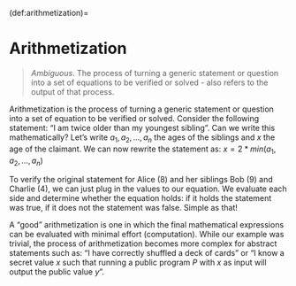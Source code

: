 (def:arithmetization)=
# Arithmetization

> *Ambiguous*. The process of turning a generic statement or question into a set of equations to be verified or solved - also refers to the output of that process.
> 

Arithmetization is the process of turning a generic statement or question into a set of equation to be verified or solved. Consider the following statement: “I am twice older than my youngest sibling”. Can we write this mathematically? Let’s write $a_1, a_2, \dots, a_n$ the ages of the siblings and $x$ the age of the claimant. We can now rewrite the statement as: $x = 2*min(a_1, a_2, \dots, a_n)$

To verify the original statement for Alice (8) and her siblings Bob (9) and Charlie (4), we can just plug in the values to our equation. We evaluate each side and determine whether the equation holds: if it holds the statement was true, if it does not the statement was false. Simple as that!

A “good” arithmetization is one in which the final mathematical expressions can be evaluated with minimal effort (computation). While our example was trivial, the process of arithmetization becomes more complex for abstract statements such as: “I have correctly shuffled a deck of cards” or “I know a secret value $x$ such that running a public program $P$ with $x$ as input will output the public value $y$”.